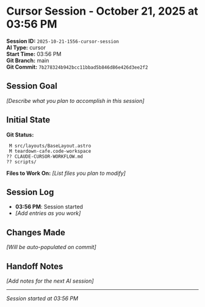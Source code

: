 # Cursor Session - October 21, 2025 at 03:56 PM

**Session ID:** `2025-10-21-1556-cursor-session`  
**AI Type:** cursor  
**Start Time:** 03:56 PM  
**Git Branch:** main  
**Git Commit:** `7b278324b942bcc11bbad5b846d86e426d3ee2f2`  

## Session Goal
*[Describe what you plan to accomplish in this session]*

## Initial State
**Git Status:**
```
 M src/layouts/BaseLayout.astro
 M teardown-cafe.code-workspace
?? CLAUDE-CURSOR-WORKFLOW.md
?? scripts/
```

**Files to Work On:**
*[List files you plan to modify]*

## Session Log
- **03:56 PM**: Session started
- *[Add entries as you work]*

## Changes Made
*[Will be auto-populated on commit]*

## Handoff Notes
*[Add notes for the next AI session]*

---
*Session started at 03:56 PM*
